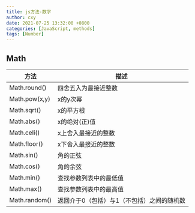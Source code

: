 ```yaml
---
title: js方法-数字
author: cxy
date: 2021-07-25 13:32:00 +0800
categories: [JavaScript, methods]
tags: [Number]
---
```


## Math

| 方法          | 描述                                       |
| ------------- | ------------------------------------------ |
| Math.round()  | 四舍五入为最接近整数                       |
| Math.pow(x,y) | x的y次幂                                   |
| Math.sqrt()   | x的平方根                                  |
| Math.abs()    | x的绝对(正)值                              |
| Math.celi()   | x上舍入最接近的整数                        |
| Math.floor()  | x下舍入最接近的整数                        |
| Math.sin()    | 角的正弦                                   |
| Math.cos()    | 角的余弦                                   |
| Math.min()    | 查找参数列表中的最低值                     |
| Math.max()    | 查找参数列表中的最高值                     |
| Math.random() | 返回介于0（包括）与1（不包括）之间的随机数 |